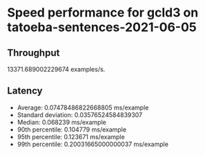 # Speed performance for gcld3 on tatoeba-sentences-2021-06-05

## Throughput
13371.689002229674 examples/s.

## Latency
- Average: 0.07478486822668805 ms/example
- Standard deviation: 0.03576524584839307
- Median: 0.068239 ms/example
- 90th percentile: 0.104779 ms/example
- 95th percentile: 0.123671 ms/example
- 99th percentile: 0.20031665000000037 ms/example